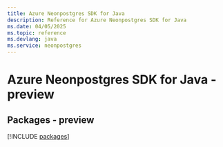 ```yaml
---
title: Azure Neonpostgres SDK for Java
description: Reference for Azure Neonpostgres SDK for Java
ms.date: 04/05/2025
ms.topic: reference
ms.devlang: java
ms.service: neonpostgres
---
```

# Azure Neonpostgres SDK for Java - preview
## Packages - preview
[!INCLUDE [packages](neonpostgres-index.md)]